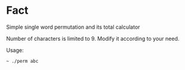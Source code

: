 # Fact
Simple single word permutation and its total calculator

Number of characters is limited to 9. Modify it according to your need.

Usage:
```zsh
~ ./perm abc
```
